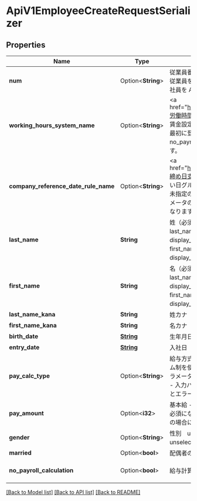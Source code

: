 # ApiV1EmployeeCreateRequestSerializer

## Properties

Name | Type | Description | Notes
------------ | ------------- | ------------- | -------------
**num** | Option<**String**> | 従業員番号<br> 従業員を判別しやすいよう管理することができます。（例: 1人目の正社員を A-001 と入力） | [optional]
**working_hours_system_name** | Option<**String**> | <a href=\"https://support.freee.co.jp/hc/ja/articles/360000562403-労働時間制度と勤務-賃金設定について\" target=\"_blank\">勤務・賃金設定名</a> で設定した名称を指定してください。 - 未指定の際は、最初に登録したデータが利用されます。 - 入力パラメータのno_payroll_calculationがtrueの場合に指定するとエラーになります。 | [optional]
**company_reference_date_rule_name** | Option<**String**> | <a href=\"https://support.freee.co.jp/hc/ja/articles/360000666303-締め日支払い日を変更する方法は-\" target=\"_blank\">締め日支払い日グループ名</a> で設定した締め日支払い日を指定してください。 - 未指定の際は、最初に登録したデータが利用されます。 - 入力パラメータのno_payroll_calculationがtrueの場合に指定するとエラーになります。 | [optional]
**last_name** | **String** | 姓（必須）<br> last_nameとfirst_nameを空白文字で結合した文字列がdisplay_nameとして登録されます。 - 例）last_name=田中、first_name＝太郎の場合、display_name＝田中 太郎 - display_nameはput apiで更新可能です。 | 
**first_name** | **String** | 名（必須）<br> last_nameとfirst_nameを空白文字で結合した文字列がdisplay_nameとして登録されます。 - 例）last_name=田中、first_name＝太郎の場合、display_name＝田中 太郎 - display_nameはput apiで更新可能です。 | 
**last_name_kana** | **String** | 姓カナ（必須） | 
**first_name_kana** | **String** | 名カナ（必須） | 
**birth_date** | [**String**](string.md) | 生年月日（必須） | 
**entry_date** | [**String**](string.md) | 入社日（必須） | 
**pay_calc_type** | Option<**String**> | 給与方式 monthly: 月給, daily: 日給, hourly: 時給 - フレックスタイム制を使用している場合はmonthly以外指定できません。 - 入力パラメータのno_payroll_calculationがfalseの場合は必須になります。 - 入力パラメータのno_payroll_calculationがtrueの場合に指定するとエラーになります。 | [optional]
**pay_amount** | Option<**i32**> | 基本給 - 入力パラメータのno_payroll_calculationがfalseの場合は必須になります。 - 入力パラメータのno_payroll_calculationがtrueの場合に指定するとエラーになります。 | [optional]
**gender** | Option<**String**> | 性別　unselected: 未選択, male: 男性, female: 女性（デフォルト: unselected: 未選択） | [optional]
**married** | Option<**bool**> | 配偶者の有無（デフォルト: false） | [optional]
**no_payroll_calculation** | Option<**bool**> | 給与計算対象外の従業員情報を作成する場合はtrueを指定します | [optional][default to false]

[[Back to Model list]](../README.md#documentation-for-models) [[Back to API list]](../README.md#documentation-for-api-endpoints) [[Back to README]](../README.md)


